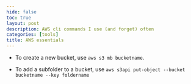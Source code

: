 ```yaml
---
hide: false
toc: true
layout: post
description: AWS cli commands I use (and forget) often
categories: [tools]
title: AWS essentials 
---
```


- To create a new bucket, use `aws s3 mb bucketname`.

- To add a subfolder to a bucket, use `aws s3api put-object --bucket bucketname
  --key foldername`

